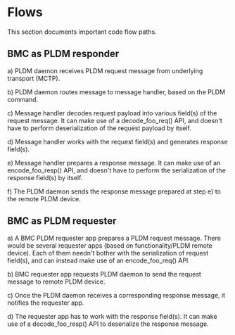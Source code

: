 # Flows

This section documents important code flow paths.

## BMC as PLDM responder

a) PLDM daemon receives PLDM request message from underlying transport (MCTP).

b) PLDM daemon routes message to message handler, based on the PLDM command.

c) Message handler decodes request payload into various field(s) of the request
message. It can make use of a decode_foo_req() API, and doesn't have to perform
deserialization of the request payload by itself.

d) Message handler works with the request field(s) and generates response
field(s).

e) Message handler prepares a response message. It can make use of an
encode_foo_resp() API, and doesn't have to perform the serialization of the
response field(s) by itself.

f) The PLDM daemon sends the response message prepared at step e) to the remote
PLDM device.

## BMC as PLDM requester

a) A BMC PLDM requester app prepares a PLDM request message. There would be
several requester apps (based on functionality/PLDM remote device). Each of them
needn't bother with the serialization of request field(s), and can instead make
use of an encode_foo_req() API.

b) BMC requester app requests PLDM daemon to send the request message to remote
PLDM device.

c) Once the PLDM daemon receives a corresponding response message, it notifies
the requester app.

d) The requester app has to work with the response field(s). It can make use of
a decode_foo_resp() API to deserialize the response message.
